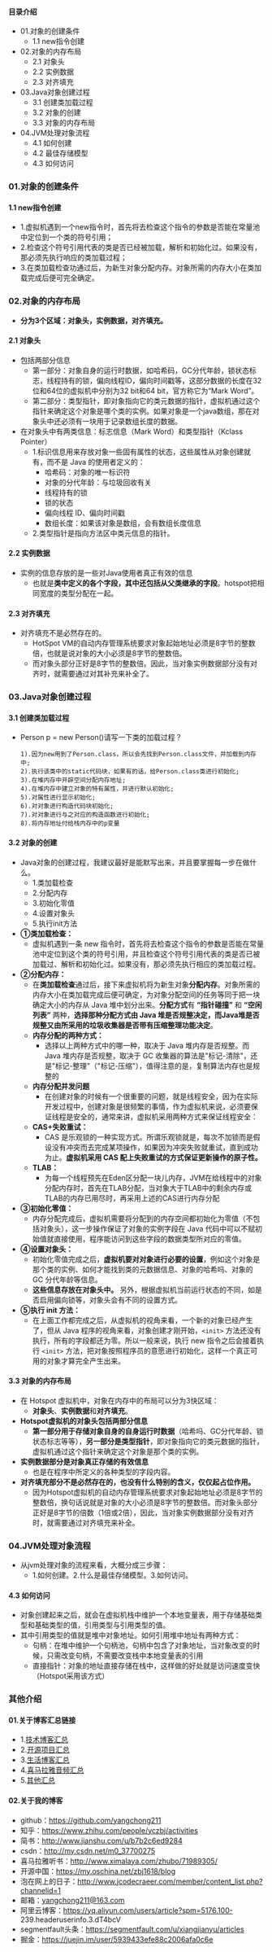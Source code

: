 #### 目录介绍
- 01.对象的创建条件
    - 1.1 new指令创建
- 02.对象的内存布局
    - 2.1 对象头
    - 2.2 实例数据
    - 2.3 对齐填充
- 03.Java对象创建过程
    - 3.1 创建类加载过程
    - 3.2 对象的创建
    - 3.3 对象的内存布局
- 04.JVM处理对象流程
    - 4.1 如何创建
    - 4.2 最佳存储模型
    - 4.3 如何访问




### 01.对象的创建条件
#### 1.1 new指令创建
- 1.虚拟机遇到一个new指令时，首先将去检查这个指令的参数是否能在常量池中定位到一个类的符号引用；
- 2.检查这个符号引用代表的类是否已经被加载，解析和初始化过。如果没有，那必须先执行响应的类加载过程；
- 3.在类加载检查功通过后，为新生对象分配内存。对象所需的内存大小在类加载完成后便可完全确定。



### 02.对象的内存布局
- **分为3个区域：对象头，实例数据，对齐填充。**


#### 2.1 对象头
- 包括两部分信息
    - 第一部分：对象自身的运行时数据，如哈希码，GC分代年龄，锁状态标志，线程持有的锁，偏向线程ID，偏向时间戳等，这部分数据的长度在32位和64位的虚拟机中分别为32 bit和64 bit，官方称它为“Mark Word”。
    - 第二部分：类型指针，即对象指向它的类元数据的指针，虚拟机通过这个指针来确定这个对象是哪个类的实例。如果对象是一个java数组，那在对象头中还必须有一块用于记录数组长度的数据。
- 在对象头中有两类信息：标志信息（Mark Word）和类型指针（Kclass Pointer）
    - 1.标识信息用来存放对象一些固有属性的状态，这些属性从对象创建就有，而不是 Java 的使用者定义的：
        * 哈希码：对象的唯一标识符
        * 对象的分代年龄：与垃圾回收有关
        * 线程持有的锁
        * 锁的状态
        * 偏向线程 ID、偏向时间戳
        * 数组长度：如果该对象是数组，会有数组长度信息
    - 2.类型指针是指向方法区中类元信息的指针。


#### 2.2 实例数据
- 实例的信息存放的是一些对Java使用者真正有效的信息
    - 也就是**类中定义的各个字段，其中还包括从父类继承的字段**。hotspot把相同宽度的类型分配在一起。


#### 2.3 对齐填充
- 对齐填充不是必然存在的。
    - HotSpot VM的自动内存管理系统要求对象起始地址必须是8字节的整数倍，也就是说对象的大小必须是8字节的整数倍。
    - 而对象头部分正好是8字节的整数倍。因此，当对象实例数据部分没有对齐时，就需要通过对其补充来补全了。




### 03.Java对象创建过程
#### 3.1 创建类加载过程
- Person p = new Person()请写一下类的加载过程？
    ```
    1).因为new用到了Person.class，所以会先找到Person.class文件，并加载到内存中;
    2).执行该类中的static代码块，如果有的话，给Person.class类进行初始化;
    3).在堆内存中开辟空间分配内存地址;
    4).在堆内存中建立对象的特有属性，并进行默认初始化;
    5).对属性进行显示初始化;
    6).对对象进行构造代码块初始化;
    7).对对象进行与之对应的构造函数进行初始化;
    8).将内存地址付给栈内存中的p变量
    ```


#### 3.2 对象的创建
- Java对象的创建过程，我建议最好是能默写出来，并且要掌握每一步在做什么。
    - 1.类加载检查
    - 2.分配内存
    - 3.初始化零值
    - 4.设置对象头
    - 5.执行init方法
- **①类加载检查：** 
    - 虚拟机遇到一条 new 指令时，首先将去检查这个指令的参数是否能在常量池中定位到这个类的符号引用，并且检查这个符号引用代表的类是否已被加载过、解析和初始化过。如果没有，那必须先执行相应的类加载过程。
- **②分配内存：** 
    - 在**类加载检查**通过后，接下来虚拟机将为新生对象**分配内存**。对象所需的内存大小在类加载完成后便可确定，为对象分配空间的任务等同于把一块确定大小的内存从 Java 堆中划分出来。**分配方式**有 **“指针碰撞”** 和 **“空闲列表”** 两种，**选择那种分配方式由 Java 堆是否规整决定，而Java堆是否规整又由所采用的垃圾收集器是否带有压缩整理功能决定**。
    - **内存分配的两种方式：**
        - 选择以上两种方式中的哪一种，取决于 Java 堆内存是否规整。而 Java 堆内存是否规整，取决于 GC 收集器的算法是"标记-清除"，还是"标记-整理"（"标记-压缩"），值得注意的是，复制算法内存也是规整的
    - **内存分配并发问题**
        - 在创建对象的时候有一个很重要的问题，就是线程安全，因为在实际开发过程中，创建对象是很频繁的事情，作为虚拟机来说，必须要保证线程是安全的，通常来讲，虚拟机采用两种方式来保证线程安全：
    - **CAS+失败重试：**
        - CAS 是乐观锁的一种实现方式。所谓乐观锁就是，每次不加锁而是假设没有冲突而去完成某项操作，如果因为冲突失败就重试，直到成功为止。**虚拟机采用 CAS 配上失败重试的方式保证更新操作的原子性。**
    - **TLAB：**
        - 为每一个线程预先在Eden区分配一块儿内存，JVM在给线程中的对象分配内存时，首先在TLAB分配，当对象大于TLAB中的剩余内存或TLAB的内存已用尽时，再采用上述的CAS进行内存分配
- **③初始化零值：** 
    - 内存分配完成后，虚拟机需要将分配到的内存空间都初始化为零值（不包括对象头），这一步操作保证了对象的实例字段在 Java 代码中可以不赋初始值就直接使用，程序能访问到这些字段的数据类型所对应的零值。
- **④设置对象头：**   
    - 初始化零值完成之后，**虚拟机要对对象进行必要的设置**，例如这个对象是那个类的实例、如何才能找到类的元数据信息、对象的哈希吗、对象的 GC 分代年龄等信息。
    - **这些信息存放在对象头中。** 另外，根据虚拟机当前运行状态的不同，如是否启用偏向锁等，对象头会有不同的设置方式。
- **⑤执行 init 方法：**
    - 在上面工作都完成之后，从虚拟机的视角来看，一个新的对象已经产生了，但从 Java 程序的视角来看，对象创建才刚开始，`<init>` 方法还没有执行，所有的字段都还为零。所以一般来说，执行 new 指令之后会接着执行 `<init>` 方法，把对象按照程序员的意愿进行初始化，这样一个真正可用的对象才算完全产生出来。


#### 3.3 对象的内存布局
- 在 Hotspot 虚拟机中，对象在内存中的布局可以分为3快区域：
    - **对象头**、**实例数据**和**对齐填充**。
- **Hotspot虚拟机的对象头包括两部分信息**
    - **第一部分用于存储对象自身的自身运行时数据**（哈希吗、GC分代年龄、锁状态标志等等），**另一部分是类型指针**，即对象指向它的类元数据的指针，虚拟机通过这个指针来确定这个对象是那个类的实例。
- **实例数据部分是对象真正存储的有效信息**
    - 也是在程序中所定义的各种类型的字段内容。
- **对齐填充部分不是必然存在的，也没有什么特别的含义，仅仅起占位作用。**
    - 因为Hotspot虚拟机的自动内存管理系统要求对象起始地址必须是8字节的整数倍，换句话说就是对象的大小必须是8字节的整数倍。而对象头部分正好是8字节的倍数（1倍或2倍），因此，当对象实例数据部分没有对齐时，就需要通过对齐填充来补全。


### 04.JVM处理对象流程
- 从jvm处理对象的流程来看，大概分成三步骤：
    - 1.如何创建。2.什么是最佳存储模型。3.如何访问。


#### 4.3 如何访问
- 对象创建起来之后，就会在虚拟机栈中维护一个本地变量表，用于存储基础类型和基础类型的值，引用类型与引用类型的值。
- 其中引用类型的值就是堆中对象地址。如何引用堆中地址有两种方式：
    * 句柄：在堆中维护一个句柄池，句柄中包含了对象地址，当对象改变的时候，只需改变句柄，不需要改变栈中本地变量表的引用
    * 直接指针：对象的地址直接存储在栈中，这样做的好处就是访问速度变快（Hotspot采用该方式）





### 其他介绍
#### 01.关于博客汇总链接
- 1.[技术博客汇总](https://www.jianshu.com/p/614cb839182c)
- 2.[开源项目汇总](https://blog.csdn.net/m0_37700275/article/details/80863574)
- 3.[生活博客汇总](https://blog.csdn.net/m0_37700275/article/details/79832978)
- 4.[喜马拉雅音频汇总](https://www.jianshu.com/p/f665de16d1eb)
- 5.[其他汇总](https://www.jianshu.com/p/53017c3fc75d)



#### 02.关于我的博客
- github：https://github.com/yangchong211
- 知乎：https://www.zhihu.com/people/yczbj/activities
- 简书：http://www.jianshu.com/u/b7b2c6ed9284
- csdn：http://my.csdn.net/m0_37700275
- 喜马拉雅听书：http://www.ximalaya.com/zhubo/71989305/
- 开源中国：https://my.oschina.net/zbj1618/blog
- 泡在网上的日子：http://www.jcodecraeer.com/member/content_list.php?channelid=1
- 邮箱：yangchong211@163.com
- 阿里云博客：https://yq.aliyun.com/users/article?spm=5176.100- 239.headeruserinfo.3.dT4bcV
- segmentfault头条：https://segmentfault.com/u/xiangjianyu/articles
- 掘金：https://juejin.im/user/5939433efe88c2006afa0c6e





